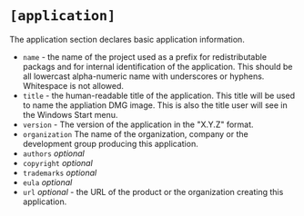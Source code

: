# `[application]`

The application section declares basic application information.

- `name` - the name of the project used as a prefix for redistributable packags and for internal identification of the application.  This should be all lowercast alpha-numeric name with underscores or hyphens.  Whitespace is not allowed.
- `title` - the human-readable title of the application.  This title will be used to name the appliation DMG image. This is also the title user will see in the Windows Start menu.
- `version` - The version of the application in the "X.Y.Z" format.
- `organization` The name of the organization, company or the development group producing this application.
- `authors` *optional*
- `copyright` *optional*
- `trademarks` *optional*
- `eula` *optional*
- `url` *optional* - the URL of the product or the organization creating this application.